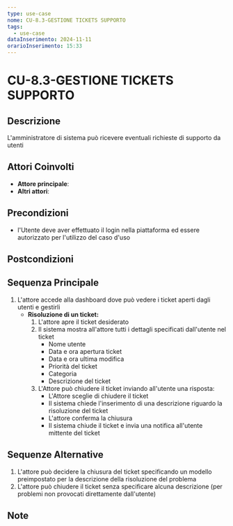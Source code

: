 ```yaml
---
type: use-case
nome: CU-8.3-GESTIONE TICKETS SUPPORTO
tags:
  - use-case
dataInserimento: 2024-11-11
orarioInserimento: 15:33
---
```

# CU-8.3-GESTIONE TICKETS SUPPORTO

## Descrizione
L'amministratore di sistema può ricevere eventuali richieste di supporto da utenti

## Attori Coinvolti
- **Attore principale**:
- **Altri attori**: 

## Precondizioni
- l'Utente deve aver effettuato il login nella piattaforma ed essere autorizzato per l'utilizzo del caso d'uso

## Postcondizioni

## Sequenza Principale
1) L'attore accede alla dashboard dove può vedere i ticket aperti dagli utenti e gestirli
	- **Risoluzione di un ticket:**
		1) L'attore apre il ticket desiderato
		2) Il sistema mostra all'attore tutti i dettagli specificati dall'utente nel ticket
			- Nome utente
			- Data e ora apertura ticket
			- Data e ora ultima modifica
			- Priorità del ticket
			- Categoria
			- Descrizione del ticket
		3) L'Attore può chiudere il ticket inviando all'utente una risposta:
			- L'Attore sceglie di chiudere il ticket
			- Il sistema chiede l'inserimento di una descrizione riguardo la risoluzione del ticket
			- L'attore conferma la chiusura
			- Il sistema chiude il ticket e invia una notifica all'utente mittente del ticket

## Sequenze Alternative
1) L'attore può decidere la chiusura del ticket specificando un modello preimpostato per la descrizione della risoluzione del problema
2) L'attore può chiudere il ticket senza specificare alcuna descrizione (per problemi non provocati direttamente dall'utente)
## Note
